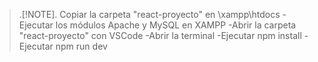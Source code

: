 >.[!NOTE].
> Copiar la carpeta "react-proyecto" en \xampp\htdocs
-Ejecutar los módulos Apache y MySQL en XAMPP
-Abrir la carpeta "react-proyecto" con VSCode
-Abrir la terminal
-Ejecutar npm install
-Ejecutar npm run dev
